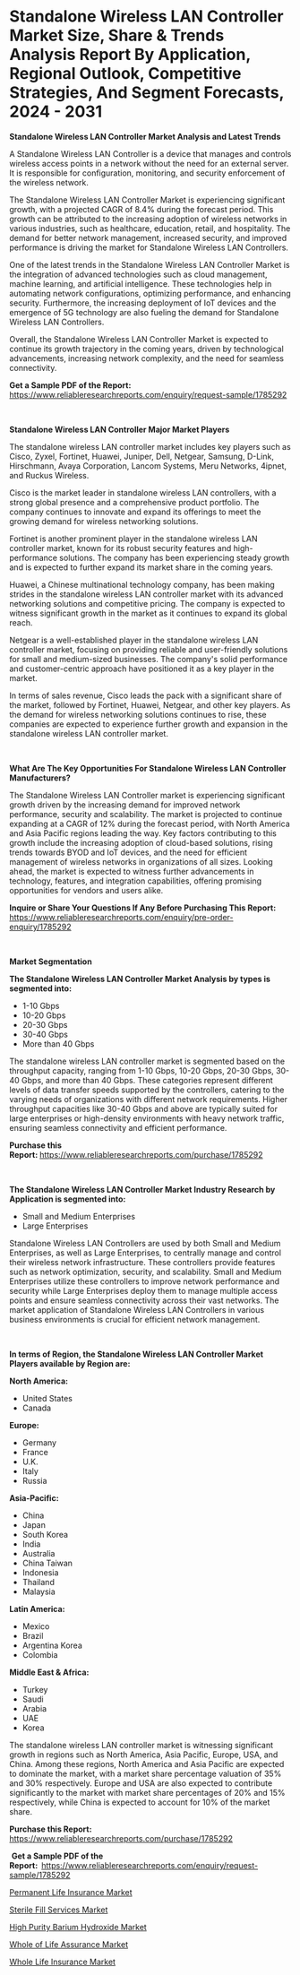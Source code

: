 <p><h1>Standalone Wireless LAN Controller Market Size, Share & Trends Analysis Report By Application, Regional Outlook, Competitive Strategies, And Segment Forecasts, 2024 - 2031</h1></p><p><strong>Standalone Wireless LAN Controller Market Analysis and Latest Trends</strong></p>
<p><p>A Standalone Wireless LAN Controller is a device that manages and controls wireless access points in a network without the need for an external server. It is responsible for configuration, monitoring, and security enforcement of the wireless network.</p><p>The Standalone Wireless LAN Controller Market is experiencing significant growth, with a projected CAGR of 8.4% during the forecast period. This growth can be attributed to the increasing adoption of wireless networks in various industries, such as healthcare, education, retail, and hospitality. The demand for better network management, increased security, and improved performance is driving the market for Standalone Wireless LAN Controllers.</p><p>One of the latest trends in the Standalone Wireless LAN Controller Market is the integration of advanced technologies such as cloud management, machine learning, and artificial intelligence. These technologies help in automating network configurations, optimizing performance, and enhancing security. Furthermore, the increasing deployment of IoT devices and the emergence of 5G technology are also fueling the demand for Standalone Wireless LAN Controllers.</p><p>Overall, the Standalone Wireless LAN Controller Market is expected to continue its growth trajectory in the coming years, driven by technological advancements, increasing network complexity, and the need for seamless connectivity.</p></p>
<p><strong>Get a Sample PDF of the Report:&nbsp;</strong> <a href="https://www.reliableresearchreports.com/enquiry/request-sample/1785292">https://www.reliableresearchreports.com/enquiry/request-sample/1785292</a></p>
<p>&nbsp;</p>
<p><strong>Standalone Wireless LAN Controller Major Market Players</strong></p>
<p><p>The standalone wireless LAN controller market includes key players such as Cisco, Zyxel, Fortinet, Huawei, Juniper, Dell, Netgear, Samsung, D-Link, Hirschmann, Avaya Corporation, Lancom Systems, Meru Networks, 4ipnet, and Ruckus Wireless. </p><p>Cisco is the market leader in standalone wireless LAN controllers, with a strong global presence and a comprehensive product portfolio. The company continues to innovate and expand its offerings to meet the growing demand for wireless networking solutions.</p><p>Fortinet is another prominent player in the standalone wireless LAN controller market, known for its robust security features and high-performance solutions. The company has been experiencing steady growth and is expected to further expand its market share in the coming years.</p><p>Huawei, a Chinese multinational technology company, has been making strides in the standalone wireless LAN controller market with its advanced networking solutions and competitive pricing. The company is expected to witness significant growth in the market as it continues to expand its global reach.</p><p>Netgear is a well-established player in the standalone wireless LAN controller market, focusing on providing reliable and user-friendly solutions for small and medium-sized businesses. The company's solid performance and customer-centric approach have positioned it as a key player in the market.</p><p>In terms of sales revenue, Cisco leads the pack with a significant share of the market, followed by Fortinet, Huawei, Netgear, and other key players. As the demand for wireless networking solutions continues to rise, these companies are expected to experience further growth and expansion in the standalone wireless LAN controller market.</p></p>
<p>&nbsp;</p>
<p><strong>What Are The Key Opportunities For Standalone Wireless LAN Controller Manufacturers?</strong></p>
<p><p>The Standalone Wireless LAN Controller market is experiencing significant growth driven by the increasing demand for improved network performance, security and scalability. The market is projected to continue expanding at a CAGR of 12% during the forecast period, with North America and Asia Pacific regions leading the way. Key factors contributing to this growth include the increasing adoption of cloud-based solutions, rising trends towards BYOD and IoT devices, and the need for efficient management of wireless networks in organizations of all sizes. Looking ahead, the market is expected to witness further advancements in technology, features, and integration capabilities, offering promising opportunities for vendors and users alike.</p></p>
<p><strong>Inquire or Share Your Questions If Any Before Purchasing This Report:</strong> <a href="https://www.reliableresearchreports.com/enquiry/pre-order-enquiry/1785292">https://www.reliableresearchreports.com/enquiry/pre-order-enquiry/1785292</a></p>
<p>&nbsp;</p>
<p><strong>Market Segmentation</strong></p>
<p><strong>The Standalone Wireless LAN Controller Market Analysis by types is segmented into:</strong></p>
<p><ul><li>1-10 Gbps</li><li>10-20 Gbps</li><li>20-30 Gbps</li><li>30-40 Gbps</li><li>More than 40 Gbps</li></ul></p>
<p><p>The standalone wireless LAN controller market is segmented based on the throughput capacity, ranging from 1-10 Gbps, 10-20 Gbps, 20-30 Gbps, 30-40 Gbps, and more than 40 Gbps. These categories represent different levels of data transfer speeds supported by the controllers, catering to the varying needs of organizations with different network requirements. Higher throughput capacities like 30-40 Gbps and above are typically suited for large enterprises or high-density environments with heavy network traffic, ensuring seamless connectivity and efficient performance.</p></p>
<p><strong>Purchase this Report:&nbsp;</strong><a href="https://www.reliableresearchreports.com/purchase/1785292">https://www.reliableresearchreports.com/purchase/1785292</a></p>
<p>&nbsp;</p>
<p><strong>The Standalone Wireless LAN Controller Market Industry Research by Application is segmented into:</strong></p>
<p><ul><li>Small and Medium Enterprises</li><li>Large Enterprises</li></ul></p>
<p><p>Standalone Wireless LAN Controllers are used by both Small and Medium Enterprises, as well as Large Enterprises, to centrally manage and control their wireless network infrastructure. These controllers provide features such as network optimization, security, and scalability. Small and Medium Enterprises utilize these controllers to improve network performance and security while Large Enterprises deploy them to manage multiple access points and ensure seamless connectivity across their vast networks. The market application of Standalone Wireless LAN Controllers in various business environments is crucial for efficient network management.</p></p>
<p>&nbsp;</p>
<p><strong>In terms of Region, the Standalone Wireless LAN Controller Market Players available by Region are:</strong></p>
<p>
    <p> <strong> North America: </strong>
        <ul>
            <li>United States</li>
            <li>Canada</li>
        </ul>
        </p> 
    <p> <strong> Europe: </strong>
        <ul>
            <li>Germany</li>
            <li>France</li>
            <li>U.K.</li>
            <li>Italy</li>
            <li>Russia</li>
        </ul>
        </p> 
    <p> <strong> Asia-Pacific: </strong>
        <ul>
            <li>China</li>
            <li>Japan</li>
            <li>South Korea</li>
            <li>India</li>
            <li>Australia</li>
            <li>China Taiwan</li>
            <li>Indonesia</li>
            <li>Thailand</li>
            <li>Malaysia</li>
        </ul>
        </p> 
    <p> <strong> Latin America: </strong>
        <ul>
            <li>Mexico</li>
            <li>Brazil</li>
            <li>Argentina Korea</li>
            <li>Colombia</li>
        </ul>
        </p> 
    <p> <strong> Middle East & Africa: </strong>
        <ul>
            <li>Turkey</li>
            <li>Saudi</li>
            <li>Arabia</li>
            <li>UAE</li>
            <li>Korea</li>
        </ul>
    </p>
    </p>
<p><p>The standalone wireless LAN controller market is witnessing significant growth in regions such as North America, Asia Pacific, Europe, USA, and China. Among these regions, North America and Asia Pacific are expected to dominate the market, with a market share percentage valuation of 35% and 30% respectively. Europe and USA are also expected to contribute significantly to the market with market share percentages of 20% and 15% respectively, while China is expected to account for 10% of the market share.</p></p>
<p><strong>Purchase this Report: </strong><a href="https://www.reliableresearchreports.com/purchase/1785292">https://www.reliableresearchreports.com/purchase/1785292</a></p>
<p>&nbsp;<strong>Get a Sample PDF of the Report:&nbsp;&nbsp;</strong><a href="https://www.reliableresearchreports.com/enquiry/request-sample/1785292">https://www.reliableresearchreports.com/enquiry/request-sample/1785292</a></p>
<p><strong></strong></p>
<p><p><a href="https://medium.com/@leatharohan/permanent-life-insurance-market-report-reveals-the-latest-trends-and-growth-opportunities-of-this-00f5b4b4b1e6">Permanent Life Insurance Market</a></p><p><a href="https://github.com/juniordelafrance/Market-Research-Report-List-2/blob/main/sterile-fill-services-market.md">Sterile Fill Services Market</a></p><p><a href="https://github.com/jaidynmorantestelletmjzya/Market-Research-Report-List-1/blob/main/high-purity-barium-hydroxide-market.md">High Purity Barium Hydroxide Market</a></p><p><a href="https://medium.com/@leatharohan/whole-of-life-assurance-nbsp-market-focuses-on-market-share-size-and-projected-forecast-till-2031-55def8c562ca">Whole of Life Assurance Market</a></p><p><a href="https://medium.com/@leatharohan/whole-life-insurance-market-size-reveals-the-best-marketing-channels-in-global-industry-efd2b27e3501">Whole Life Insurance Market</a></p></p>